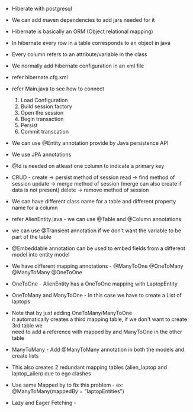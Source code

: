* Hiberate with postgresql
* We can add maven dependencies to add jars needed for it
* Hibernate is basically an ORM (Object relational mapping)
* In hibernate every row in a table corresponds to an object in java
* Every column refers to an attribute/variable in the class


* We normally add hibernate configuration in an xml file
* refer hibernate.cfg.xml
* refer Main.java to see how to connect
    1. Load Configuration
    2. Build session factory
    3. Open the session
    4. Begin transaction 
    5. Persist 
    6. Commit transcation 
* We can use @Entity annotation provide by Java persistence API
* We use JPA annotations
* @Id is needed on atleast one column to indicate a primary key
* CRUD - create -> persist method of session
         read -> find method of session
         update -> merge method of session (merge can also create if data is not present)
         delete -> remove method of session
* We can have different class name for a table and different property name for a column
* refer AlienEntity.java - we can use @Table and @Column annotations
* we can use @Transient annotation if we don't want the variable to be part of the table
* @Embeddable annotation can be used to embed fields from a different model into entity model
* We have different mapping annotations - @ManyToOne
                                          @OneToMany
                                          @ManyToMany
                                          @OneToOne
* OneToOne - AlienEntity has a OneToOne mapping with LaptopEntity
* OneToMany and ManyToOne - In this case we have to create a List of laptops
* Note that by just adding OneToMany/ManyToOne  
 it automatically creates a third mapping table, if we don't want to create 3rd table we   
 need to add a reference with mapped by and ManyToOne in the other table
* ManyToMany - Add @ManyToMany annotation in both the models and create lists
* This also creates 2 redundant mapping tables (alien_laptop and laptop_alien) due to
    ego clashes
* Use same Mapped by to fix this problem - ex: @ManyToMany(mappedBy = "laptopEntities")
* Lazy and Eager Fetching -
    